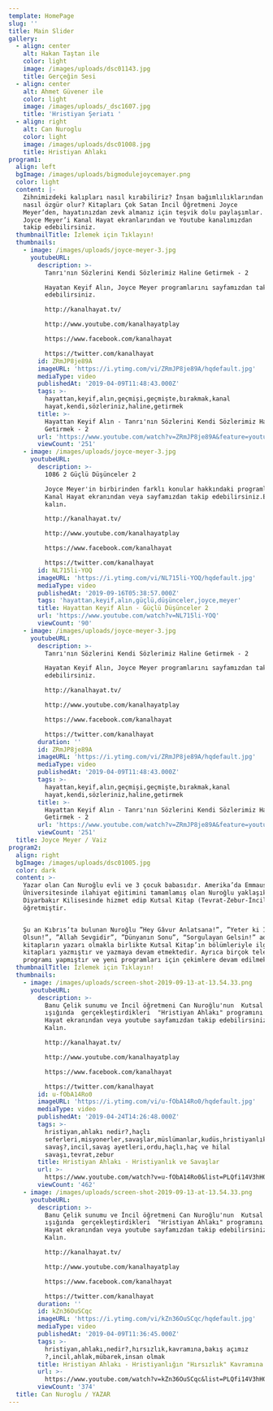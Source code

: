 ```yaml
---
template: HomePage
slug: ''
title: Main Slider
gallery:
  - align: center
    alt: Hakan Taştan ile
    color: light
    image: /images/uploads/dsc01143.jpg
    title: Gerçeğin Sesi
  - align: center
    alt: Ahmet Güvener ile
    color: light
    image: /images/uploads/_dsc1607.jpg
    title: 'Hristiyan Şeriatı '
  - align: right
    alt: Can Nuroglu
    color: light
    image: /images/uploads/dsc01008.jpg
    title: Hristiyan Ahlakı
program1:
  align: left
  bgImage: /images/uploads/bigmodulejoycemayer.png
  color: light
  content: |-
    Zihnimizdeki kalıpları nasıl kırabiliriz? İnsan bağımlılıklarından
    nasıl özgür olur? Kitapları Çok Satan İncil Öğretmeni Joyce
    Meyer’den, hayatınızdan zevk almanız için teşvik dolu paylaşımlar.
    Joyce Meyer’i Kanal Hayat ekranlarından ve Youtube kanalımızdan
    takip edebilirsiniz.
  thumbnailTitle: İzlemek için Tıklayın!
  thumbnails:
    - image: /images/uploads/joyce-meyer-3.jpg
      youtubeURL:
        description: >-
          Tanrı'nın Sözlerini Kendi Sözlerimiz Haline Getirmek - 2

          Hayatan Keyif Alın, Joyce Meyer programlarını sayfamızdan takip
          edebilirsiniz.

          http://kanalhayat.tv/

          http://www.youtube.com/kanalhayatplay

          https://www.facebook.com/kanalhayat

          https://twitter.com/kanalhayat
        id: ZRmJP8je89A
        imageURL: 'https://i.ytimg.com/vi/ZRmJP8je89A/hqdefault.jpg'
        mediaType: video
        publishedAt: '2019-04-09T11:48:43.000Z'
        tags: >-
          hayattan,keyif,alın,geçmişi,geçmişte,bırakmak,kanal
          hayat,kendi,sözleriniz,haline,getirmek
        title: >-
          Hayattan Keyif Alın - Tanrı'nın Sözlerini Kendi Sözlerimiz Haline
          Getirmek - 2
        url: 'https://www.youtube.com/watch?v=ZRmJP8je89A&feature=youtu.be'
        viewCount: '251'
    - image: /images/uploads/joyce-meyer-3.jpg
      youtubeURL:
        description: >-
          1086 2 Güçlü Düşünceler 2

          Joyce Meyer'in birbirinden farklı konular hakkındaki programlarını
          Kanal Hayat ekranından veya sayfamızdan takip edebilirsiniz.Esen
          kalın.

          http://kanalhayat.tv/

          http://www.youtube.com/kanalhayatplay

          https://www.facebook.com/kanalhayat

          https://twitter.com/kanalhayat
        id: NL715li-YOQ
        imageURL: 'https://i.ytimg.com/vi/NL715li-YOQ/hqdefault.jpg'
        mediaType: video
        publishedAt: '2019-09-16T05:38:57.000Z'
        tags: 'hayattan,keyif,alın,güçlü,düşünceler,joyce,meyer'
        title: Hayattan Keyif Alın - Güçlü Düşünceler 2
        url: 'https://www.youtube.com/watch?v=NL715li-YOQ'
        viewCount: '90'
    - image: /images/uploads/joyce-meyer-3.jpg
      youtubeURL:
        description: >-
          Tanrı'nın Sözlerini Kendi Sözlerimiz Haline Getirmek - 2

          Hayatan Keyif Alın, Joyce Meyer programlarını sayfamızdan takip
          edebilirsiniz.

          http://kanalhayat.tv/

          http://www.youtube.com/kanalhayatplay

          https://www.facebook.com/kanalhayat

          https://twitter.com/kanalhayat
        duration: ''
        id: ZRmJP8je89A
        imageURL: 'https://i.ytimg.com/vi/ZRmJP8je89A/hqdefault.jpg'
        mediaType: video
        publishedAt: '2019-04-09T11:48:43.000Z'
        tags: >-
          hayattan,keyif,alın,geçmişi,geçmişte,bırakmak,kanal
          hayat,kendi,sözleriniz,haline,getirmek
        title: >-
          Hayattan Keyif Alın - Tanrı'nın Sözlerini Kendi Sözlerimiz Haline
          Getirmek - 2
        url: 'https://www.youtube.com/watch?v=ZRmJP8je89A&feature=youtu.be'
        viewCount: '251'
  title: Joyce Meyer / Vaiz
program2:
  align: right
  bgImage: /images/uploads/dsc01005.jpg
  color: dark
  content: >-
    Yazar olan Can Nuroğlu evli ve 3 çocuk babasıdır. Amerika’da Emmaus İncil
    Üniversitesinde ilahiyat eğitimini tamamlamış olan Nuroğlu yaklaşık 11 yıl
    Diyarbakır Kilisesinde hizmet edip Kutsal Kitap (Tevrat-Zebur-İncil)
    öğretmiştir.


    Şu an Kıbrıs’ta bulunan Nuroğlu ”Hey Gâvur Anlatsana!”, ”Yeter ki İnsan
    Olsun!”, ”Allah Sevgidir”, ”Dünyanın Sonu”, “Sorgulayan Gelsin!” adlı
    kitapların yazarı olmakla birlikte Kutsal Kitap’ın bölümleriyle ilgili yorum
    kitapları yazmıştır ve yazmaya devam etmektedir. Ayrıca birçok televizyon
    programı yapmıştır ve yeni programları için çekimlere devam edilmektedir.
  thumbnailTitle: İzlemek için Tıklayın!
  thumbnails:
    - image: /images/uploads/screen-shot-2019-09-13-at-13.54.33.png
      youtubeURL:
        description: >-
          Banu Çelik sunumu ve İncil öğretmeni Can Nuroğlu'nun  Kutsal Kitap
          ışığında  gerçekleştirdikleri  "Hristiyan Ahlakı" programını Kanal
          Hayat ekranından veya youtube sayfamızdan takip edebilirsiniz.Esen
          Kalın.

          http://kanalhayat.tv/

          http://www.youtube.com/kanalhayatplay

          https://www.facebook.com/kanalhayat

          https://twitter.com/kanalhayat
        id: u-fObA14Ro0
        imageURL: 'https://i.ytimg.com/vi/u-fObA14Ro0/hqdefault.jpg'
        mediaType: video
        publishedAt: '2019-04-24T14:26:48.000Z'
        tags: >-
          hristiyan,ahlakı nedir?,haçlı
          seferleri,misyonerler,savaşlar,müslümanlar,kudüs,hristiyanlık ve
          savaş?,incil,savaş ayetleri,ordu,haçlı,haç ve hilal
          savaşı,tevrat,zebur
        title: Hristiyan Ahlakı - Hristiyanlık ve Savaşlar
        url: >-
          https://www.youtube.com/watch?v=u-fObA14Ro0&list=PLQfi14V3hH0KcWHHuz9dinoQy3i-Rftjy&index=7
        viewCount: '462'
    - image: /images/uploads/screen-shot-2019-09-13-at-13.54.33.png
      youtubeURL:
        description: >-
          Banu Çelik sunumu ve İncil öğretmeni Can Nuroğlu'nun  Kutsal Kitap
          ışığında  gerçekleştirdikleri  "Hristiyan Ahlakı" programını Kanal
          Hayat ekranından veya youtube sayfamızdan takip edebilirsiniz.Esen
          Kalın.

          http://kanalhayat.tv/

          http://www.youtube.com/kanalhayatplay

          https://www.facebook.com/kanalhayat

          https://twitter.com/kanalhayat
        duration: ''
        id: kZn36OuSCqc
        imageURL: 'https://i.ytimg.com/vi/kZn36OuSCqc/hqdefault.jpg'
        mediaType: video
        publishedAt: '2019-04-09T11:36:45.000Z'
        tags: >-
          hristiyan,ahlakı,nedir?,hırsızlık,kavramına,bakış açımız
          ?,incil,ahlak,mübarek,insan olmak
        title: Hristiyan Ahlakı - Hristiyanlığın "Hırsızlık" Kavramına Bakışı Nedir?
        url: >-
          https://www.youtube.com/watch?v=kZn36OuSCqc&list=PLQfi14V3hH0KcWHHuz9dinoQy3i-Rftjy&index=8
        viewCount: '374'
  title: Can Nuroglu / YAZAR
---
```


